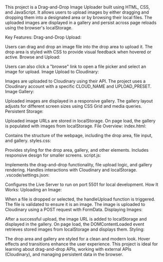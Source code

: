 This project is a Drag-and-Drop Image Uploader built using HTML, CSS, and JavaScript. It allows users to upload images by either dragging and dropping them into a designated area or by browsing their local files. The uploaded images are displayed in a gallery and persist across page reloads using the browser's localStorage.

Key Features:
Drag-and-Drop Upload:

Users can drag and drop an image file into the drop area to upload it.
The drop area is styled with CSS to provide visual feedback when hovered or active.
Browse and Upload:

Users can also click a "browse" link to open a file picker and select an image for upload.
Image Upload to Cloudinary:

Images are uploaded to Cloudinary using their API.
The project uses a Cloudinary account with a specific CLOUD_NAME and UPLOAD_PRESET.
Image Gallery:

Uploaded images are displayed in a responsive gallery.
The gallery layout adjusts for different screen sizes using CSS Grid and media queries.
Persistent Storage:

Uploaded image URLs are stored in localStorage.
On page load, the gallery is populated with images from localStorage.
File Overview:
index.html:

Contains the structure of the webpage, including the drop area, file input, and gallery.
styles.css:

Provides styling for the drop area, gallery, and other elements.
Includes responsive design for smaller screens.
script.js:

Implements the drag-and-drop functionality, file upload logic, and gallery rendering.
Handles interactions with Cloudinary and localStorage.
.vscode/settings.json:

Configures the Live Server to run on port 5501 for local development.
How It Works:
Uploading an Image:

When a file is dropped or selected, the handleUpload function is triggered.
The file is validated to ensure it is an image.
The image is uploaded to Cloudinary using a POST request with FormData.
Displaying Images:

After a successful upload, the image URL is added to localStorage and displayed in the gallery.
On page load, the DOMContentLoaded event retrieves stored images from localStorage and displays them.
Styling:

The drop area and gallery are styled for a clean and modern look.
Hover effects and transitions enhance the user experience.
This project is ideal for learning about drag-and-drop APIs, working with external APIs (Cloudinary), and managing persistent data in the browser.
